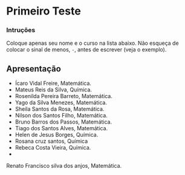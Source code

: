 # Primeiro Teste

### Intruções
Coloque apenas seu nome e o curso na lista abaixo.
Não esqueça de colocar o sinal de menos, `-`, antes de escrever (veja o exemplo).

## Apresentação

- Ícaro Vidal Freire, Matemática.
- Mateus Reis da Silva, Química. 
- Rosenilda Pereira Barreto, Matemática.
- Yago da Silva Menezes, Matemática.
- Sheila Santos da Rosa, Matemática. 
- Nilson dos Santos Filho, Matemática.
- Bruno Barros dos Passos, Matemática.
- Tiago dos Santos Alves, Matemática.
- Helen de Jesus Borges, Química.
- Rosana cruz santos, Química
-  Rebeca  Costa Vieira, Química.
-  
Renato Francisco silva dos anjos, Matemática.
